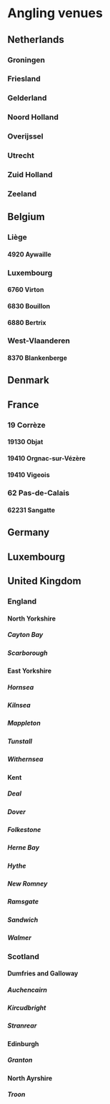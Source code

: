 # Angling venues

## Netherlands

### Groningen

### Friesland

### Gelderland

### Noord Holland

### Overijssel

### Utrecht

### Zuid Holland

### Zeeland

## Belgium

### Liège

#### 4920 Aywaille

### Luxembourg

#### 6760 Virton

#### 6830 Bouillon

#### 6880 Bertrix

### West-Vlaanderen

#### 8370 Blankenberge

## Denmark

## France

### 19 Corrèze

#### 19130 Objat

#### 19410 Orgnac-sur-Vézère

#### 19410 Vigeois

### 62 Pas-de-Calais

#### 62231 Sangatte

## Germany

## Luxembourg

## United Kingdom

### England

#### North Yorkshire

##### Cayton Bay

##### Scarborough

#### East Yorkshire

##### Hornsea

##### Kilnsea

##### Mappleton

##### Tunstall

##### Withernsea

#### Kent

##### Deal

##### Dover

##### Folkestone

##### Herne Bay

##### Hythe

##### New Romney

##### Ramsgate

##### Sandwich

##### Walmer

### Scotland

#### Dumfries and Galloway

##### Auchencairn

##### Kircudbright

##### Stranrear

#### Edinburgh

##### Granton

#### North Ayrshire

##### Troon

